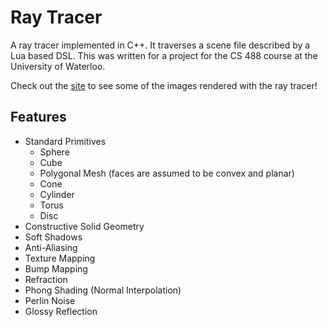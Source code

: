 # Ray Tracer

A ray tracer implemented in C++. It traverses a scene file described by a Lua based DSL.
This was written for a project for the CS 488 course at the University of Waterloo.

Check out the [site](http://0ctobyte.github.io/raytracer/) to see some of the images rendered with
the ray tracer!

## Features
* Standard Primitives
  - Sphere
  - Cube
  - Polygonal Mesh (faces are assumed to be convex and planar)
  - Cone
  - Cylinder
  - Torus
  - Disc
* Constructive Solid Geometry
* Soft Shadows
* Anti-Aliasing
* Texture Mapping
* Bump Mapping
* Refraction
* Phong Shading (Normal Interpolation)
* Perlin Noise
* Glossy Reflection


